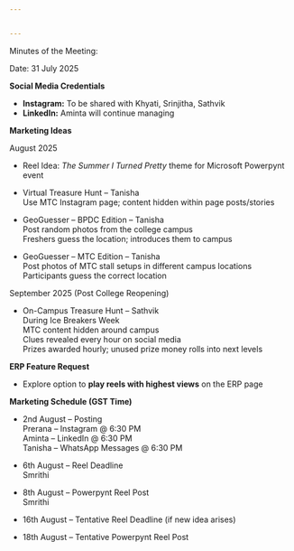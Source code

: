 ```yaml
---


---
```


<p>Minutes of the Meeting:</p>
<p>Date: 31 July 2025</p>
<p><strong>Social Media Credentials</strong></p>
<ul>
<li><strong>Instagram:</strong> To be shared with Khyati, Srinjitha, Sathvik</li>
<li><strong>LinkedIn:</strong> Aminta will continue managing</li>
</ul>
<p><strong>Marketing Ideas</strong></p>
<p>August 2025</p>
<ul>
<li>
<p>Reel Idea: <em>The Summer I Turned Pretty</em> theme for Microsoft Powerpynt event</p>
</li>
<li>
<p>Virtual Treasure Hunt – Tanisha<br>
Use MTC Instagram page; content hidden within page posts/stories</p>
</li>
<li>
<p>GeoGuesser – BPDC Edition – Tanisha<br>
Post random photos from the college campus<br>
Freshers guess the location; introduces them to campus</p>
</li>
<li>
<p>GeoGuesser – MTC Edition – Tanisha<br>
Post photos of MTC stall setups in different campus locations<br>
Participants guess the correct location</p>
</li>
</ul>
<p>September 2025 (Post College Reopening)</p>
<ul>
<li>On-Campus Treasure Hunt – Sathvik<br>
During Ice Breakers Week<br>
MTC content hidden around campus<br>
Clues revealed every hour on social media<br>
Prizes awarded hourly; unused prize money rolls into next levels</li>
</ul>
<p><strong>ERP Feature Request</strong></p>
<ul>
<li>Explore option to <strong>play reels with highest views</strong> on the ERP page</li>
</ul>
<p><strong>Marketing Schedule (GST Time)</strong></p>
<ul>
<li>
<p>2nd August – Posting<br>
Prerana – Instagram @ 6:30 PM<br>
Aminta – LinkedIn @ 6:30 PM<br>
Tanisha – WhatsApp Messages @ 6:30 PM</p>
</li>
<li>
<p>6th August – Reel Deadline<br>
Smrithi</p>
</li>
<li>
<p>8th August – Powerpynt Reel Post<br>
Smrithi</p>
</li>
<li>
<p>16th August – Tentative Reel Deadline (if new idea arises)</p>
</li>
<li>
<p>18th August – Tentative Powerpynt Reel Post</p>
</li>
</ul>

